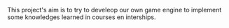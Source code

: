 This project's aim is to try to develeop our own game engine to implement some knowledges learned in courses en interships.